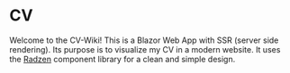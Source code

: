 # CV
Welcome to the CV-Wiki! This is a Blazor Web App with SSR (server side rendering). Its purpose is to visualize my CV in a modern website. It uses the [Radzen](https://blazor.radzen.com/) component library for a clean and simple design.
